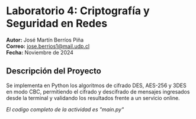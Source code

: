 # Laboratorio 4: Criptografía y Seguridad en Redes

**Autor:** José Martín Berríos Piña  
**Correo:** jose.berrios1@mail.udp.cl  
**Fecha:** Noviembre de 2024

## Descripción del Proyecto

Se implementa en Python los algoritmos de cifrado DES, AES-256 y 3DES en modo CBC, permitiendo el cifrado y descifrado de mensajes ingresados desde la terminal y validando los resultados frente a un servicio online.

_El codigo completo de la actividad es "main.py"_
